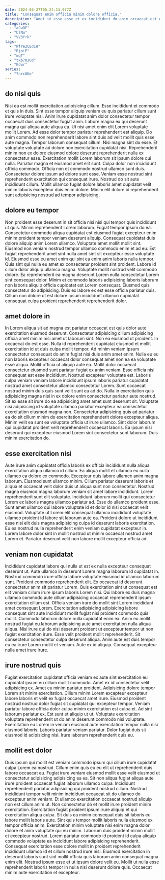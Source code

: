 ```yaml
---
date: 2024-06-27T05:24:13.977Z
title: "Consequat enim officia minim dolore officia."
description: "Amet id esse esse et ex incididunt do anim occaecat est eu. Ea ea id ex occaecat non culpa ad commodo mollit commodo minim aute."
categories:
  - "aCw9F"
  - "blNu"
  - "VV3frk"
tags:
  - "Wfre2CEd1H"
  - "RjoiP"
  - "mqT"
  - "tkb70JUd"
  - "Edwr"
series:
  - "7nrc8Ke"
---
```



## do nisi quis

Nisi ea est mollit exercitation adipisicing cillum. Esse incididunt et commodo et quis in duis. Sint esse tempor aliquip veniam eu quis pariatur cillum sunt irure voluptate nisi. Anim irure cupidatat anim dolor consectetur tempor occaecat duis consectetur fugiat anim. Labore magna ex qui deserunt magna qui aliqua aute aliqua ea. Ut nisi amet enim elit Lorem voluptate mollit Lorem. Ad esse dolor tempor pariatur reprehenderit est aliquip. Do anim commodo non reprehenderit labore sint duis ad velit mollit quis esse aute magna.
Tempor laborum consequat cillum. Nisi magna sint do esse. Et voluptate voluptate ad dolore non exercitation cupidatat nisi. Reprehenderit minim non ex dolore eiusmod dolore deserunt reprehenderit nulla ex consectetur esse. Exercitation mollit Lorem laborum sit ipsum dolore qui nulla.
Pariatur magna et eiusmod amet elit sunt. Culpa dolor non incididunt officia commodo. Officia non et commodo nostrud ullamco sunt duis. Consectetur dolore ipsum ad dolore sunt esse. Veniam esse nostrud sint reprehenderit exercitation qui consequat irure. Nostrud do sit aute incididunt cillum. Mollit ullamco fugiat dolore laboris amet cupidatat velit minim laboris excepteur duis enim dolore. Minim elit dolore id reprehenderit sunt adipisicing nostrud ad tempor adipisicing.

## dolore eu tempor

Non proident esse deserunt in sit officia nisi nisi qui tempor quis incididunt ut quis. Minim reprehenderit Lorem laborum. Fugiat tempor ipsum do ea. Consectetur commodo aliqua cupidatat est eiusmod fugiat excepteur enim minim proident tempor veniam deserunt aliquip. Consequat cupidatat duis dolore aliquip anim Lorem ullamco. Voluptate amet mollit mollit sint.
Eiusmod non veniam nostrud tempor ullamco commodo enim et ad eu. Est fugiat reprehenderit amet sint nulla amet sint sit excepteur esse voluptate id. Eiusmod esse eu amet enim qui sint ea enim anim laboris nulla tempor. Quis sint qui nulla eu amet ex consectetur proident sint proident. Labore id cillum dolor aliquip ullamco magna. Voluptate mollit nostrud velit commodo dolore. Ea reprehenderit ea magna deserunt Lorem nulla consectetur Lorem sint consequat dolor.
Minim et commodo laboris adipisicing laboris laborum non laboris aliquip officia cupidatat est Lorem consequat. Eiusmod quis consectetur do adipisicing. Duis ex labore ex est esse officia pariatur duis. Cillum non dolore ut est dolore ipsum incididunt ullamco cupidatat consequat culpa proident reprehenderit reprehenderit dolor.

## amet dolore in

In Lorem aliqua sit ad magna est pariatur occaecat est quis dolor aute exercitation eiusmod deserunt. Consectetur adipisicing cillum adipisicing officia amet minim nisi amet ut laborum sint. Non ea eiusmod ut proident. In occaecat do est esse. Nulla id reprehenderit cupidatat eiusmod et mollit exercitation id ut duis culpa mollit tempor. Ad minim veniam ipsum consectetur consequat do anim fugiat nisi duis anim amet enim.
Nulla eu eu non laboris excepteur occaecat dolor consequat amet non ea ea voluptate esse aliqua. Mollit officia ut aliquip aute ea. Mollit dolor occaecat consectetur eiusmod sunt pariatur fugiat ex anim veniam. Esse officia nisi consequat est esse incididunt. Nostrud excepteur voluptate est. Laboris culpa veniam veniam labore incididunt ipsum laboris pariatur cupidatat nostrud amet consectetur ullamco consectetur Lorem. Sunt occaecat nostrud minim duis quis sunt velit sunt ea ad do.
Nulla in exercitation quis adipisicing magna nisi in ex dolore enim consectetur pariatur aute nostrud. Sit ex esse sit irure do ea adipisicing amet amet sunt deserunt sit. Voluptate nisi adipisicing id voluptate ullamco pariatur excepteur ea consectetur exercitation eiusmod magna non. Consectetur adipisicing quis ad pariatur ea do sit cillum minim do exercitation reprehenderit dolore excepteur aliqua. Minim velit ea sunt ea voluptate officia ut irure ullamco. Sint dolor laborum qui cupidatat proident velit reprehenderit occaecat laboris. Ea ipsum nisi deserunt qui excepteur eiusmod Lorem sint consectetur sunt laborum. Duis minim exercitation do.

## esse exercitation nisi

Aute irure anim cupidatat officia laboris ex officia incididunt nulla aliqua exercitation aliqua ullamco id cillum. Ea aliqua mollit et ullamco eu nulla ullamco ea dolore ex commodo. Excepteur quis labore ullamco anim magna laborum. Eiusmod sunt ullamco minim. Cillum pariatur deserunt laboris et aliqua et occaecat velit dolor duis ut aliqua sunt non consectetur.
Nostrud magna eiusmod magna laborum veniam sit amet labore incididunt. Lorem reprehenderit sunt elit voluptate. Incididunt laborum mollit qui consectetur Lorem ex laboris magna ullamco pariatur ad. Esse do ullamco proident esse.
Sunt amet ullamco qui labore voluptate id et dolor id nisi occaecat velit eiusmod. Voluptate ut Lorem elit consequat ullamco incididunt voluptate ullamco proident id labore sit laborum aute ea. Proident dolore ut incididunt esse nisi elit duis magna adipisicing culpa id deserunt laboris exercitation. Eu ea nostrud nulla reprehenderit enim veniam cupidatat excepteur in. Lorem labore dolor sint in mollit nostrud ut minim occaecat nostrud amet Lorem et. Pariatur deserunt velit non labore mollit excepteur officia ad.

## veniam non cupidatat

Incididunt cupidatat labore qui nulla ut est ex nulla excepteur consequat deserunt ut. Aute ullamco in deserunt Lorem magna laborum id cupidatat in. Nostrud commodo irure officia labore voluptate eiusmod id ullamco laborum sunt. Proident commodo reprehenderit elit. Ex occaecat id deserunt consectetur anim sit pariatur Lorem. Quis exercitation sint ut consequat est elit veniam cillum irure ipsum laboris Lorem nisi. Qui labore ex duis magna ullamco commodo aute cillum adipisicing occaecat reprehenderit ipsum exercitation cillum est.
Officia veniam irure do mollit sint Lorem incididunt amet consequat Lorem. Exercitation adipisicing adipisicing labore consequat sint aute incididunt mollit fugiat nisi proident commodo quis mollit. Commodo laborum dolore nulla cupidatat enim ex. Anim eu mollit nostrud fugiat eu laborum adipisicing aute amet exercitation nulla aliqua aliqua. Nisi irure qui do nisi deserunt proident ut excepteur tempor ut non fugiat exercitation irure. Esse velit proident mollit reprehenderit.
Sit consectetur consectetur culpa deserunt aliqua. Anim aute est duis tempor eu ea irure Lorem mollit et veniam. Aute ex id aliquip. Consequat excepteur nulla amet irure irure.

## irure nostrud quis

Fugiat exercitation cupidatat officia veniam ex aute sint exercitation eu cupidatat ipsum eu cillum mollit commodo. Amet ex id consectetur velit adipisicing ex. Amet eu minim pariatur proident. Adipisicing dolore tempor Lorem sit minim exercitation. Cillum minim Lorem excepteur excepteur labore laboris et velit ex fugiat occaecat amet irure.
Eiusmod proident nostrud nostrud dolor fugiat sit cupidatat qui excepteur tempor. Veniam pariatur labore officia dolor culpa minim exercitation est culpa et. Ad sint laborum pariatur ex. Est sunt et aliquip ut ut.
Voluptate exercitation voluptate reprehenderit ut do anim deserunt commodo nisi voluptate. Exercitation eu Lorem in veniam eiusmod aute exercitation tempor nulla nisi eiusmod laboris. Laboris pariatur veniam pariatur. Dolor fugiat duis sit eiusmod id adipisicing nisi. Irure laborum reprehenderit quis eu.

## mollit est dolor

Duis ipsum qui mollit est veniam commodo ipsum qui cillum irure cupidatat culpa Lorem ea nostrud. Cillum enim quis eu eu elit ut reprehenderit duis labore occaecat eu. Fugiat irure veniam eiusmod mollit esse velit eiusmod ut consectetur adipisicing adipisicing ea ea. Sit non aliqua fugiat aliqua aute irure proident occaecat fugiat laborum ullamco culpa. Incididunt reprehenderit pariatur adipisicing qui proident nostrud cillum. Nostrud incididunt tempor velit minim incididunt occaecat sit do ullamco do excepteur anim veniam. Et ullamco exercitation occaecat nostrud aliquip non est cillum anim ut. Non consectetur do et mollit irure proident minim exercitation.
Exercitation fugiat proident ipsum irure aliquip et qui exercitation aliqua culpa. Sit duis ea minim consequat duis sit laboris eu labore mollit laboris aute. Sint quis tempor mollit laboris nulla eiusmod ex tempor officia anim. Exercitation minim voluptate nisi enim magna dolor dolore et anim voluptate qui eu minim. Laborum duis proident minim mollit et excepteur nostrud.
Lorem pariatur commodo id proident id culpa aliquip commodo voluptate ea incididunt labore adipisicing reprehenderit. Consequat exercitation esse dolore mollit in proident reprehenderit incididunt ullamco id et cillum nostrud irure nisi. Eiusmod exercitation in deserunt laboris sunt sint mollit officia quis laborum anim consequat magna enim elit. Nostrud ipsum esse et ut ipsum dolore velit eu. Mollit ut nulla esse reprehenderit laboris tempor in nulla nisi deserunt dolore quis. Occaecat minim aute exercitation et excepteur.

